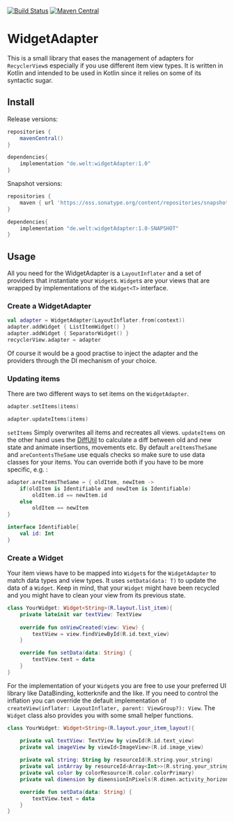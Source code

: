 [![Build Status](https://travis-ci.org/WeltN24/WidgetAdapter.svg?branch=master)](https://travis-ci.org/WeltN24/WidgetAdapter)
[![Maven Central](https://img.shields.io/maven-central/v/de.welt/widgetAdapter.svg)](http://search.maven.org/#search%7Cga%7C1%7Cg%3A%22de.welt%22%20AND%20a%3A%widgetAdapter%22)
# WidgetAdapter
This is a small library that eases the management of adapters for ```RecyclerView```s especially if you use different item view types. It is written in Kotlin and intended to be used in Kotlin since it relies on some of its syntactic sugar.
## Install
Release versions:

```groovy
repositories {
    mavenCentral()
}

dependencies{
    implementation "de.welt:widgetAdapter:1.0"
}
```

Snapshot versions:

```groovy
repositories {
    maven { url 'https://oss.sonatype.org/content/repositories/snapshots' }
}

dependencies{
    implementation "de.welt:widgetAdapter:1.0-SNAPSHOT"
}
```

## Usage
All you need for the WidgetAdapter is a ```LayoutInflater``` and a set of providers that instantiate your ```Widget```s. ```Widget```s are your views that are wrapped by implementations of the ```Widget<T>``` interface.
### Create a WidgetAdapter

```kotlin
val adapter = WidgetAdapter(LayoutInflater.from(context))
adapter.addWidget { ListItemWidget() }        
adapter.addWidget { SeparatorWidget() }        
recyclerView.adapter = adapter
```

Of course it would be a good practise to inject the adapter and the providers through the DI mechanism of your choice. 

### Updating items

There are two different ways to set items on the `WidgetAdapter`.

```kotlin
adapter.setItems(items)

adapter.updateItems(items)
```

`setItems` Simply overwrites all items and recreates all views. `updateItems` on the other hand uses the [DiffUtil](https://developer.android.com/reference/android/support/v7/util/DiffUtil.html) to calculate a diff between old and new state and animate insertions, movements etc. By default `areItemsTheSame` and `areContentsTheSame` use equals checks so make sure to use data classes for your items. You can override both if you have to be more specific, e.g. :

```kotlin
adapter.areItemsTheSame = { oldItem, newItem -> 
    if(oldItem is Identifiable and newItem is Identifiable)
        oldItem.id == newItem.id
    else
        oldItem == newItem
}

interface Identifiable{
    val id: Int
}
```

### Create a Widget
Your item views have to be mapped into ```Widget```s for the ```WidgetAdapter``` to match data types and view types. It uses ```setData(data: T)``` to update the data of a ```Widget```. Keep in mind, that your ```Widget``` might have been recycled and you might have to clean your view from its previous state.

```kotlin
class YourWidget: Widget<String>(R.layout.list_item){
    private lateinit var textView: TextView
    
    override fun onViewCreated(view: View) {
        textView = view.findViewById(R.id.text_view)
    }

    override fun setData(data: String) {
        textView.text = data
    }
}
```

For the implementation of your ```Widget```s you are free to use your preferred UI library like DataBinding, kotterknife and the like. If you need to control the inflation you can override the default implementation of `createView(inflater: LayoutInflater, parent: ViewGroup?): View`. The `Widget` class also provides you with some small helper functions.

```kotlin
class YourWidget: Widget<String>(R.layout.your_item_layout){

    private val textView: TextView by viewId(R.id.text_view)
    private val imageView by viewId<ImageView>(R.id.image_view)
    
    private val string: String by resourceId(R.string.your_string)
    private val intArray by resourceId<Array<Int>>(R.string.your_string)
    private val color by colorResource(R.color.colorPrimary)
    private val dimension by dimensionInPixels(R.dimen.activity_horizontal_margin)

    override fun setData(data: String) {
        textView.text = data
    }
}
```
